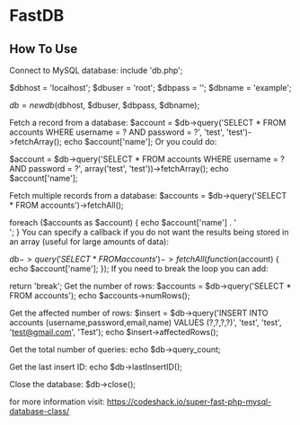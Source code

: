 # FastDB 
	
How To Use
---------------------------

 Connect to MySQL database:
 include 'db.php';

 $dbhost = 'localhost';
 $dbuser = 'root';
 $dbpass = '';
 $dbname = 'example';

 $db = new db($dbhost, $dbuser, $dbpass, $dbname);

 Fetch a record from a database:
 $account = $db->query('SELECT * FROM accounts WHERE username = ? AND password = ?', 'test', 'test')->fetchArray();
 echo $account['name'];
 Or you could do:

 $account = $db->query('SELECT * FROM accounts WHERE username = ? AND password = ?', array('test', 'test'))->fetchArray();
 echo $account['name'];

 Fetch multiple records from a database:
 $accounts = $db->query('SELECT * FROM accounts')->fetchAll();

 foreach ($accounts as $account) {
 	echo $account['name'] . '<br>';
 }
 You can specify a callback if you do not want the results being stored in an array (useful for large amounts of data):

 $db->query('SELECT * FROM accounts')->fetchAll(function($account) {
     echo $account['name'];
 });
 If you need to break the loop you can add:

 return 'break'; 
 Get the number of rows:
 $accounts = $db->query('SELECT * FROM accounts');
 echo $accounts->numRows();

 Get the affected number of rows:
 $insert = $db->query('INSERT INTO accounts (username,password,email,name) VALUES (?,?,?,?)', 'test', 'test', 'test@gmail.com', 'Test');
 echo $insert->affectedRows();

 Get the total number of queries:
 echo $db->query_count;

 Get the last insert ID:
 echo $db->lastInsertID();

 Close the database:
 $db->close();

 for more information visit: https://codeshack.io/super-fast-php-mysql-database-class/